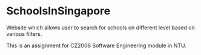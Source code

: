 # SchoolsInSingapore
Website which allows user to search for schools on different level based on various filters.

This is an assignment for CZ2006 Software Engineering module in NTU.
